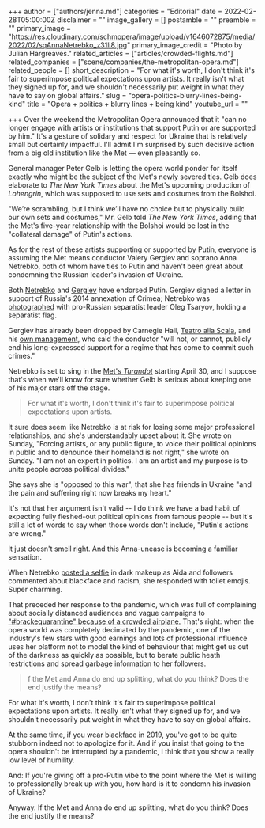 +++
author = ["authors/jenna.md"]
categories = "Editorial"
date = 2022-02-28T05:00:00Z
disclaimer = ""
image_gallery = []
postamble = ""
preamble = ""
primary_image = "https://res.cloudinary.com/schmopera/image/upload/v1646072875/media/2022/02/sqAnnaNetrebko_z31li8.jpg"
primary_image_credit = "Photo by Julian Hargreaves."
related_articles = ["articles/crowded-flights.md"]
related_companies = ["scene/companies/the-metropolitan-opera.md"]
related_people = []
short_description = "For what it's worth, I don't think it's fair to superimpose political expectations upon artists. It really isn't what they signed up for, and we shouldn't necessarily put weight in what they have to say on global affairs."
slug = "opera-politics-blurry-lines-being-kind"
title = "Opera + politics + blurry lines + being kind"
youtube_url = ""

+++
Over the weekend the Metropolitan Opera announced that it "can no longer engage with artists or institutions that support Putin or are supported by him." It's a gesture of solidary and respect for Ukraine that is relatively small but certainly impactful. I'll admit I'm surprised by such decisive action from a big old institution like the Met — even pleasantly so.

General manager Peter Gelb is letting the opera world ponder for itself exactly who might be the subject of the Met's newly severed ties. Gelb does elaborate to _The New York Times_ about the Met's upcoming production of _Lohengrin_, which was supposed to use sets and costumes from the Bolshoi. 

"We’re scrambling, but I think we’ll have no choice but to physically build our own sets and costumes," Mr. Gelb told _The New York Times_, adding that the Met's five-year relationship with the Bolshoi would be lost in the "collateral damage" of Putin's actions.

As for the rest of these artists supporting or supported by Putin, everyone is assuming the Met means conductor Valery Gergiev and soprano Anna Netrebko, both of whom have ties to Putin and haven't been great about condemning the Russian leader's invasion of Ukraine.

Both [Netrebko](https://www.npr.org/sections/deceptivecadence/2012/02/15/146942131/around-the-classical-internet-february-17-2012) and [Gergiev](https://www.nytimes.com/2022/02/25/arts/music/valery-gergiev-putin-munich-rotterdam.html) have endorsed Putin. Gergiev signed a letter in support of Russia's 2014 annexation of Crimea; Netrebko was [photographed](https://artsbeat.blogs.nytimes.com/2014/12/09/donation-to-ukrainian-opera-house-puts-netrebko-in-a-political-spotlight/) with pro-Russian separatist leader Oleg Tsaryov, holding a separatist flag. 

Gergiev has already been dropped by Carnegie Hall, [Teatro alla Scala](https://milano.repubblica.it/cronaca/2022/02/28/news/scala_milano_beppe_sala_gergiev_direttore_amico_di_putin_non_dirigera_la_dama_di_picche-339660325/#:\~:text=Giallo%20Netrebko%3A%20non%20sar%C3%A0%20in,motivi%20di%20salute%22%20%2D%20la%20Repubblica), and his [own management](https://www.npr.org/2022/02/27/1083378312/ukraine-russia-valery-gergiev-putin), who said the conductor "will not, or cannot, publicly end his long-expressed support for a regime that has come to commit such crimes."

Netrebko is set to sing in the [Met's _Turandot_](https://www.metopera.org/season/2021-22-season/turandot/) starting April 30, and I suppose that's when we'll know for sure whether Gelb is serious about keeping one of his major stars off the stage.

> For what it's worth, I don't think it's fair to superimpose political expectations upon artists.

It sure does seem like Netrebko is at risk for losing some major professional relationships, and she's understandably upset about it. She wrote on Sunday, "Forcing artists, or any public figure, to voice their political opinions in public and to denounce their homeland is not right," she wrote on Sunday. "I am not an expert in politics. I am an artist and my purpose is to unite people across political divides."

She says she is "opposed to this war", that she has friends in Ukraine "and the pain and suffering right now breaks my heart."

It's not that her argument isn't valid -- I do think we have a bad habit of expecting fully fleshed-out political opinions from famous people -- but it's still a lot of words to say when those words don't include, "Putin's actions are wrong."

It just doesn't smell right. And this Anna-unease is becoming a familiar sensation.

When Netrebko [posted a selfie](https://www.instagram.com/p/BydFhzEHR1l/?utm_source=ig_web_copy_link) in dark makeup as Aida and followers commented about blackface and racism, she responded with toilet emojis. Super charming.

That preceded her response to the pandemic, which was full of complaining about socially distanced audiences and vague campaigns to ["#brackequarantine" because of a crowded airplane.](/guys-stop-telling-people-to-breakquarantine-because-of-a-crowded-plane/) That's right: when the opera world was completely decimated by the pandemic, one of the industry's few stars with good earnings and lots of professional influence uses her platform not to model the kind of behaviour that might get us out of the darkness as quickly as possible, but to berate public heath restrictions and spread garbage information to her followers.

> f the Met and Anna do end up splitting, what do you think? Does the end justify the means?

For what it's worth, I don't think it's fair to superimpose political expectations upon artists. It really isn't what they signed up for, and we shouldn't necessarily put weight in what they have to say on global affairs.

At the same time, if you wear blackface in 2019, you've got to be quite stubborn indeed not to apologize for it. And if you insist that going to the opera shouldn't be interrupted by a pandemic, I think that you show a really low level of humility.

And: If you're giving off a pro-Putin vibe to the point where the Met is willing to professionally break up with you, how hard is it to condemn his invasion of Ukraine?

Anyway. If the Met and Anna do end up splitting, what do you think? Does the end justify the means?